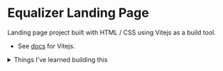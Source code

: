 # Equalizer Landing Page

Landing page project built with HTML / CSS using Vitejs as a build tool.

- See [docs](https://vitejs.dev/guide/?target="_blank") for Vitejs.

<details>

<summary>
  Things I've learned building this
</summary>

- Different ways of changing SVG colors on hover [article](https://css-tricks.com/change-color-of-svg-on-hover/?target="_blank").
- Mdn [docs](https://developer.mozilla.org/en-US/docs/Web/CSS/mask/?target="_blank") for css `mask` property.
</details>
